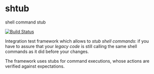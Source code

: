 shtub
=====

shell command stub

[![Build Status](https://secure.travis-ci.org/aelgru/shtub.png?branch=master)](http://travis-ci.org/aelgru/shtub)

Integration test framework which allows to *stub shell commands*: if you have to assure that your *legacy code* is still calling the same shell commands as it did before your changes.

The framework uses stubs for command executions, whose actions are verified against expectations.

